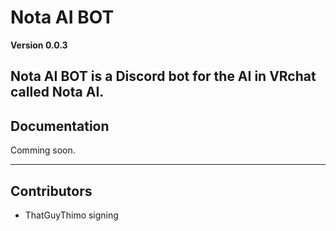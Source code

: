 # Nota AI BOT

**Version 0.0.3**

Nota AI BOT is a Discord bot for the AI in VRchat called Nota AI.
---
## Documentation
Comming soon.

---
## Contributors

- ThatGuyThimo
signing